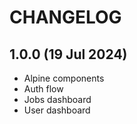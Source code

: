 # CHANGELOG

## 1.0.0 (19 Jul 2024)

- Alpine components
- Auth flow
- Jobs dashboard
- User dashboard

